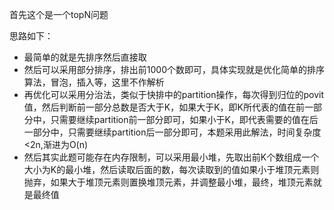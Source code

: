 首先这个是一个topN问题

思路如下：
- 最简单的就是先排序然后直接取
- 然后可以采用部分排序，排出前1000个数即可，具体实现就是优化简单的排序算法，冒泡，插入等，这里不作解析
- 再优化可以采用分治法，类似于快排中的partition操作，每次得到归位的povit值，然后判断前一部分总数是否大于K，如果大于K，即K所代表的值在前一部分中，只需要继续partition前一部分即可，如果小于K，即代表需要的值在后一部分中，只需要继续partition后一部分即可，本题采用此解法，时间复杂度<2n,渐进为O(n)
- 然后其实此题可能存在内存限制，可以采用最小堆，先取出前K个数组成一个大小为K的最小堆，然后读取后面的数，每次读取到的值如果小于堆顶元素则抛弃，如果大于堆顶元素则置换堆顶元素，并调整最小堆，最终，堆顶元素就是最终值